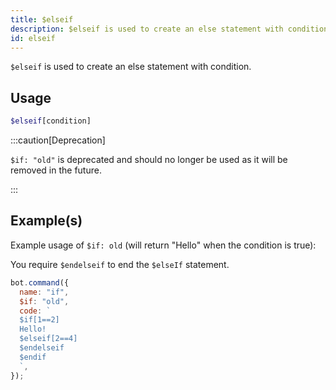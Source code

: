 ```yaml
---
title: $elseif
description: $elseif is used to create an else statement with condition.
id: elseif
---
```


`$elseif` is used to create an else statement with condition.

## Usage

```php
$elseif[condition]
```

:::caution[Deprecation]

`$if: "old"` is deprecated and should no longer be used as it will be removed in the future.

:::

## Example(s)

Example usage of `$if: old` (will return "Hello" when the condition is true):

You require `$endelseif` to end the `$elseIf` statement.

```javascript
bot.command({
  name: "if",
  $if: "old",
  code: `
  $if[1==2]
  Hello!
  $elseif[2==4]
  $endelseif
  $endif
  `,
});
```
